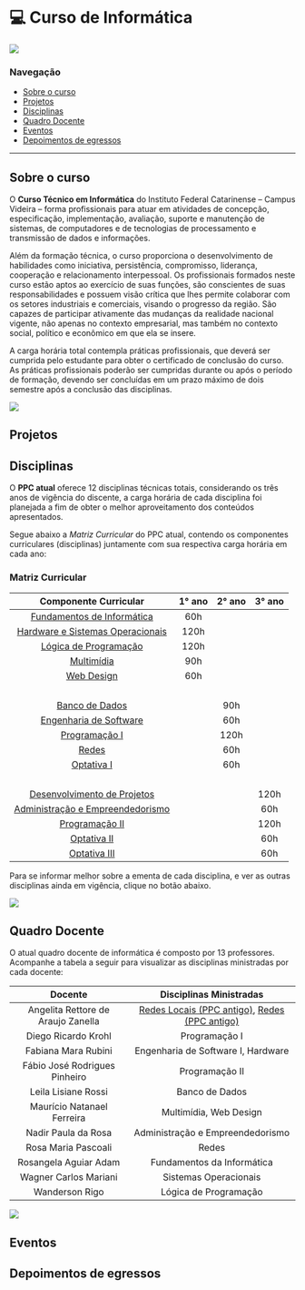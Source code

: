 # :computer: Curso de Informática

<a href="https://www.instagram.com/ifc.oficial.videira/"><img src="https://img.shields.io/badge/Instagram-ifc.oficial.videira-e4465e.svg?style=for-the-badge&logo=Instagram&logoWidth=30&labelColor=fafafa"/></a>

### Navegação

<ul>
    <li>
        <a href="#sobre-o-curso">Sobre o curso</a>
        </li>
        <li>
            <a href="#projetos">Projetos</a>
        </li>
        <li>
            <a href="#disciplinas">Disciplinas</a>
        </li>
        <li>
            <a href="#quadro-docente">Quadro Docente</a>
        </li>
        <li>
            <a href="#eventos">Eventos</a>
        </li>
        <li>
            <a href="#depoimentos-de-egressos">Depoimentos de egressos</a>
        </li>
</ul>

<hr/>

## Sobre o curso

O **Curso Técnico em Informática** do Instituto Federal Catarinense – Campus Videira – forma profissionais para atuar em atividades de concepção, especificação, implementação, avaliação, suporte e manutenção de sistemas, de computadores e de tecnologias de processamento e transmissão de dados e informações.

Além da formação técnica, o curso proporciona o desenvolvimento de habilidades como iniciativa, persistência, compromisso, liderança, cooperação e relacionamento interpessoal. Os profissionais formados neste curso estão aptos ao exercício de suas funções, são conscientes de suas responsabilidades e possuem visão crítica que lhes permite colaborar com os setores industriais e comerciais, visando o progresso da região. São capazes de participar ativamente das mudanças da realidade nacional vigente, não apenas no contexto empresarial, mas também no contexto social, político e econômico em que ela se insere.

A carga horária total contempla práticas profissionais, que deverá ser cumprida pelo estudante para obter o certificado de conclusão do curso. As práticas profissionais poderão ser cumpridas durante ou após o período de formação, devendo ser concluídas em um prazo máximo de dois semestre após a conclusão das disciplinas.
 
<a href="src/pages/sobre.md"><img src="https://img.shields.io/badge/-Mais%20informa%C3%A7%C3%B5es%20sobre%20o%20curso-green?style=for-the-badge&color=037623"/></a>
 

## Projetos

## Disciplinas

O **PPC atual** oferece 12 disciplinas técnicas totais, considerando os três anos de vigência do discente, a carga horária de cada disciplina foi planejada a fim de obter o melhor aproveitamento dos conteúdos apresentados.

Segue abaixo a *Matriz Curricular* do PPC atual, contendo os componentes curriculares (disciplinas) juntamente com sua respectiva carga horária em cada ano:

### Matriz Curricular

Componente Curricular | 1° ano | 2° ano | 3° ano |
:------:  | :-------:  |  :-------: | :--------: |
<a href="src/pages/disciplinas.md#fundamentos-de-informática">Fundamentos de Informática</a> | 60h 
<a href="src/pages/disciplinas.md#hardware-e-sistemas-operacionais">Hardware e Sistemas Operacionais</a> | 120h
<a href="src/pages/disciplinas.md#lógica-de-programação">Lógica de Programação</a> | 120h 
<a href="src/pages/disciplinas.md#multimídia">Multimídia</a> | 90h  
<a href="src/pages/disciplinas.md#web-design">Web Design</a> | 60h
‎| ‎ | ‎ | ‎ |
<a href="src/pages/disciplinas.md#banco-de-dados">Banco de Dados</a> | | 90h 
<a href="src/pages/disciplinas.md#engenharia de Software">Engenharia de Software</a> | | 60h 
<a href="src/pages/disciplinas.md#programação-i">Programação I</a> | | 120h
<a href="src/pages/disciplinas.md#redes">Redes</a> | | 60h
<a href="src/pages/disciplinas.md#disciplinas-optativas">Optativa I</a> | | 60h
| ‎ | ‎ | ‎ |
<a href="src/pages/disciplinas.md#desenvolvimento-de-projetos">Desenvolvimento de Projetos</a> | | | 120h
<a href="src/pages/disciplinas.md#administração-e-empreendedorismo">Administração e Empreendedorismo</a> | | | 60h
<a href="src/pages/disciplinas.md#programação-ii">Programação II</a> | | | 120h
<a href="src/pages/disciplinas.md#disciplinas-optativas">Optativa II</a> | | | 60h
<a href="src/pages/disciplinas.md#disciplinas-optativas">Optativa III</a> | | | 60h

Para se informar melhor sobre a ementa de cada disciplina, e ver as outras disciplinas ainda em vigência, clique no botão abaixo.

<a href="src/pages/disciplinas.md"><img src="https://img.shields.io/badge/-Mais%20informa%C3%A7%C3%B5es%20sobre%20as%20disciplinas-green?style=for-the-badge&color=037623"/></a>

## Quadro Docente

O atual quadro docente de informática é composto por 13 professores. Acompanhe a tabela a seguir para visualizar as disciplinas ministradas por cada docente:

Docente | Disciplinas Ministradas 
:------:  | :-------:
Angelita Rettore de Araujo Zanella | <a href="src/pages/disciplinas.md/#:ledger:-redes-locais">Redes Locais (PPC antigo)</a>, <a href="disciplinas.md/#:ledger:-redes">Redes (PPC antigo)</a>
Diego Ricardo Krohl | Programação I 
Fabiana Mara Rubini | Engenharia de Software I, Hardware
Fábio José Rodrigues Pinheiro | Programação II 
Leila Lisiane Rossi | Banco de Dados  
Maurício Natanael Ferreira | Multimídia, Web Design
Nadir Paula da Rosa | Administração e Empreendedorismo
Rosa Maria Pascoali | Redes
Rosangela Aguiar Adam | Fundamentos da Informática
Wagner Carlos Mariani | Sistemas Operacionais
Wanderson Rigo | Lógica de Programação

<a href="src/pages/docentes.md"><img src="https://img.shields.io/badge/-Mais%20informa%C3%A7%C3%B5es%20sobre%20cada%20docente-green?style=for-the-badge&color=037623"/></a>
## Eventos

## Depoimentos de egressos
